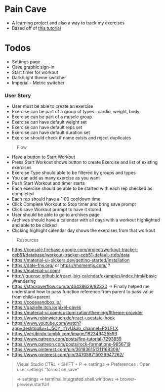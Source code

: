 # Pain Cave

 * A learning project and also a way to track my exercises
 * Based off of [this tutorial](https://dev.to/sanderdebr/let-s-build-workout-tracker-with-react-and-firebase-part-1-1hng) 
  
# Todos 
* Settings page
* Cave graphic sign-in
* Start timer for workout
* Dark/Light theme switcher
* Imperial - Metric switcher
  
 
### User Story
* User must be able to create an exercise
* Exercise can be part of a group of types : cardio, weight, body
* Exercise can be part of a muscle group
* Exercise can have default weight set
* Exercise can have default reps set
* Exercise can have default duration set
* Exercise should check if name exists and reject duplicates

  
> Flow 
* Have a button to Start Workout
* Press Start Workout shows button to create Exercise and list of existing exercises
* Exercise Type should able to be filtered by groups and types
* You can add as many exercise as you want
* Push Start Workout and timer starts
* Each exercise should be able to be started with each rep checked as completed
* Each rep should have a 1:00 cooldown time
* Click Complete Workout to Stop timer and bring save prompt
* Click save Workout prompt to have it stored 
* User should be able to go to archives page
* Archives should have a calendar with all days with a workout highlighted and able to be clicked
* Clicking highlight calendar day shows the exercises from that workout

> Resources
* https://console.firebase.google.com/project/workout-tracker-ceb51/database/workout-tracker-ceb51-default-rtdb/data
* https://material-ui-pickers.dev/getting-started/installation
* https://date-fns.org/ or https://momentjs.com/ ? 
* https://material-ui.com/
* http://jquense.github.io/react-big-calendar/examples/index.html#basic ,#rendering
* https://stackoverflow.com/a/46428629/82330 => Finally helped me understand how to pass function reference from parent to pass value from child->parent
* https://codesandbox.io/
* https://gazielle.itch.io/pixel-caves
* https://material-ui.com/customization/theming/#theme-provider
* https://www.robinwieruch.de/react-usestate-hook
* https://www.youtube.com/watch?app=desktop&v=LJ5OY_rfrvU&ab_channel=PXLFLX
* https://vertibirdo.tumblr.com/image/162349425593
* https://www.patreon.com/posts/fire-tutorial-7293859
* https://www.patreon.com/posts/rock-formations-9856719
* https://www.pinterest.com/pin/361836151311168309/
* https://www.pinterest.com/pin/347058715029947262/


> Visual Studio
> CTRL + SHIFT + P => settings => Preferences : Open user settings
> "format on save"

> => settings => terminal.integrated.shell.windows
>             => brower-preview.startUrl 

